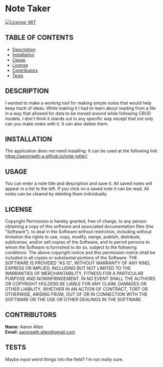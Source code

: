 
# Note Taker
[![License: MIT](https://img.shields.io/badge/License-MIT-yellow.svg)](https://opensource.org/licenses/MIT)

## TABLE OF CONTENTS
- [Description](#description)
- [Installation](#installation)
- [Usage](#usage)
- [License](#license)
- [Contributors](#contributors)
- [Tests](#tests)

## DESCRIPTION
I wanted to make a working tool for making simple notes that would help keep track of ideas. While making it I had to learn about reading from a file in a way that allowed for data to be moved around while following CRUD models. I don't think it stands out in any specific way except that not only can you make notes with it. It can also delete them.

## INSTALLATION
The application does not need installing. It can be used at the following link: <a href="https://aaronseth-a.github.io/note-jotter/">https://aaronseth-a.github.io/note-jotter/</a>

## USAGE
You can enter a note title and description and save it. All saved notes will appear in a list to the left. If you click on a saved note it can be read. All notes can be cleared by deleting them individually.

## LICENSE
Copyright <YEAR> <COPYRIGHT HOLDER> Permission is hereby granted, free of charge, to any person obtaining a copy of this software and associated documentation files (the "Software"), to deal in the Software without restriction, including without limitation the rights to use, copy, modify, merge, publish, distribute, sublicense, and/or sell copies of the Software, and to permit persons to whom the Software is furnished to do so, subject to the following conditions: The above copyright notice and this permission notice shall be included in all copies or substantial portions of the Software. THE SOFTWARE IS PROVIDED "AS IS", WITHOUT WARRANTY OF ANY KIND, EXPRESS OR IMPLIED, INCLUDING BUT NOT LIMITED TO THE WARRANTIES OF MERCHANTABILITY, FITNESS FOR A PARTICULAR PURPOSE AND NONINFRINGEMENT. IN NO EVENT SHALL THE AUTHORS OR COPYRIGHT HOLDERS BE LIABLE FOR ANY CLAIM, DAMAGES OR OTHER LIABILITY, WHETHER IN AN ACTION OF CONTRACT, TORT OR OTHERWISE, ARISING FROM, OUT OF OR IN CONNECTION WITH THE SOFTWARE OR THE USE OR OTHER DEALINGS IN THE SOFTWARE.

## CONTRIBUTORS
<strong>Name:</strong> Aaron Allen  
<strong>Email:</strong> aaronseth.allen@gmail.com 

## TESTS
Maybe input weird things into the field? I'm not really sure.

